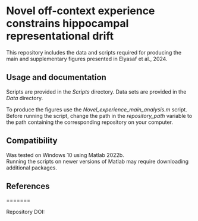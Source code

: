 # Novel off-context experience constrains hippocampal representational drift
This repository includes the data and scripts required for producing the main and supplementary figures presented in Elyasaf et al., 2024. 

## Usage and documentation
Scripts are provided in the *Scripts* directory.
Data sets are provided in the *Data* directory.

To produce the figures use the *Novel_experience_main_analysis.m* script.  
Before running the script, change the path in the *repository_path* variable to the path containing the corresponding repository on your computer.

## Compatibility
Was tested on Windows 10 using Matlab 2022b.</br>
Running the scripts on newer versions of Matlab may require downloading additional packages.

## References



=======

Repository DOI:
